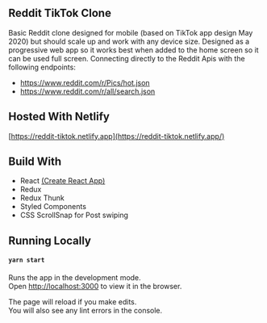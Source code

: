 ## Reddit TikTok Clone

Basic Reddit clone designed for mobile (based on TikTok app design May 2020) but should scale up and work with any device size. Designed as a progressive web app so it works best when added to the home screen so it can be used full screen. Connecting directly to the Reddit Apis with the following endpoints:

-   https://www.reddit.com/r/Pics/hot.json
-   https://www.reddit.com/r/all/search.json

## Hosted With Netlify

[https://reddit-tiktok.netlify.app](https://reddit-tiktok.netlify.app/)

## Build With

-   React [(Create React App)](https://github.com/facebook/create-react-app)
-   Redux
-   Redux Thunk
-   Styled Components
-   CSS ScrollSnap for Post swiping

## Running Locally

#### `yarn start`

Runs the app in the development mode.<br />
Open [http://localhost:3000](http://localhost:3000) to view it in the browser.

The page will reload if you make edits.<br />
You will also see any lint errors in the console.
